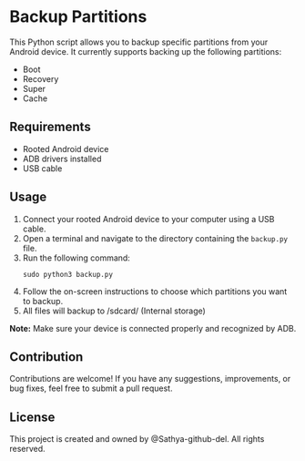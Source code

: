 # Backup Partitions

This Python script allows you to backup specific partitions from your Android device. It currently supports backing up the following partitions:
- Boot
- Recovery
- Super
- Cache

## Requirements
- Rooted Android device
- ADB drivers installed
- USB cable

## Usage
1. Connect your rooted Android device to your computer using a USB cable.
2. Open a terminal and navigate to the directory containing the `backup.py` file.
3. Run the following command:
    ```
    sudo python3 backup.py
    ```
4. Follow the on-screen instructions to choose which partitions you want to backup.
5. All files will backup to /sdcard/ (Internal storage)

**Note:** Make sure your device is connected properly and recognized by ADB.

## Contribution
Contributions are welcome! If you have any suggestions, improvements, or bug fixes, feel free to submit a pull request.

## License

This project is created and owned by @Sathya-github-del. All rights reserved.

